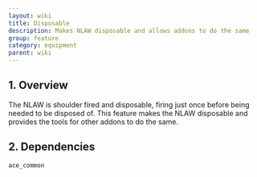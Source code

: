 ```yaml
---
layout: wiki
title: Disposable
description: Makes NLAW disposable and allows addons to do the same
group: feature
category: equipment
parent: wiki
---
```


## 1. Overview

The NLAW is shoulder fired and disposable, firing just once before being needed to be disposed of. This feature makes the NLAW disposable and provides the tools for other addons to do the same.

## 2. Dependencies

`ace_common`
